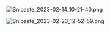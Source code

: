 ![Snipaste_2023-02-14_10-21-40.png](https://s2.loli.net/2023/02/25/UQELKS4PXhDHimd.png)

![Snipaste_2023-02-23_12-52-59.png](https://s2.loli.net/2023/02/25/QU8A1fEqPbB2DJW.png)

